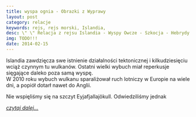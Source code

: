 ```yaml
---
title: wyspa ognia - Obrazki z Wyprawy
layout: post
category: relacje
keywords: rejs, rejs morski, Islandia, 
desc: \" \" Relacja z rejsu Islandia - Wyspy Owcze - Szkocja - Hebrydy - Mann - Irlandia.
img: TODO!!!
date: 2014-02-15
---
```


Islandia zawdzięcza swe istnienie działalności tektonicznej i kilkudziesięciu wciąż czynnym tu wulkanów. Ostatni wielki wybuch 
miał reperkusje sięgające daleko poza samą wyspę.   
W 2010 roku wybuch wulkanu sparaliżował ruch lotniczy w Europie na wiele dni, a popiół dotarł nawet do Anglii.

Nie wspięliśmy się na szczyt Eyjafjallajökull. Odwiedziliśmy jednak 


*[czytaj dalej...](/obrazki-z-wyprawy/przeprawa.html)*